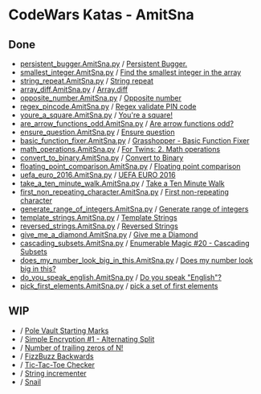 # CodeWars Katas - AmitSna

## Done
- [persistent_bugger.AmitSna.py](https://github.com/JaviCeRodriguez/py-study-group/blob/main/ejercicios/CodeWars/AmitSna/persistent_bugger.AmitSna.py) / [Persistent Bugger.](https://www.codewars.com/kata/55bf01e5a717a0d57e0000ec)
- [smallest_integer.AmitSna.py](https://github.com/JaviCeRodriguez/py-study-group/blob/main/ejercicios/CodeWars/AmitSna/smallest_integer.AmitSna.py) / [Find the smallest integer in the array](https://www.codewars.com/kata/55a2d7ebe362935a210000b2)
- [string_repeat.AmitSna.py](https://github.com/JaviCeRodriguez/py-study-group/blob/main/ejercicios/CodeWars/AmitSna/string_repeat.AmitSna.py) / [String repeat](https://www.codewars.com/kata/57a0e5c372292dd76d000d7e)
- [array_diff.AmitSna.py](https://github.com/JaviCeRodriguez/py-study-group/blob/main/ejercicios/CodeWars/AmitSna/array_diff.AmitSna.py) / [Array.diff](https://www.codewars.com/kata/523f5d21c841566fde000009)
- [opposite_number.AmitSna.py](https://github.com/JaviCeRodriguez/py-study-group/blob/main/ejercicios/CodeWars/AmitSna/opposite_number.AmitSna.py) / [Opposite number](https://www.codewars.com/kata/56dec885c54a926dcd001095)
- [regex_pincode.AmitSna.py](https://github.com/JaviCeRodriguez/py-study-group/blob/main/ejercicios/CodeWars/AmitSna/regex_pincode.AmitSna.py) / [Regex validate PIN code](https://www.codewars.com/kata/55f8a9c06c018a0d6e000132)
- [youre_a_square.AmitSna.py](https://github.com/JaviCeRodriguez/py-study-group/blob/main/ejercicios/CodeWars/AmitSna/youre_a_square.AmitSna.py) / [You're a square!](https://www.codewars.com/kata/54c27a33fb7da0db0100040e)
- [are_arrow_functions_odd.AmitSna.py](https://github.com/JaviCeRodriguez/py-study-group/blob/main/ejercicios/CodeWars/AmitSna/are_arrow_functions_odd.AmitSna.py) / [Are arrow functions odd?](https://www.codewars.com/kata/559f80b87fa8512e3e0000f5)
- [ensure_question.AmitSna.py](https://github.com/JaviCeRodriguez/py-study-group/blob/main/ejercicios/CodeWars/AmitSna/ensure_question.AmitSna.py) / [Ensure question](https://www.codewars.com/kata/5866fc43395d9138a7000006)
- [basic_function_fixer.AmitSna.py](https://github.com/JaviCeRodriguez/py-study-group/blob/main/ejercicios/CodeWars/AmitSna/basic_function_fixer.AmitSna.py) / [Grasshopper - Basic Function Fixer](https://www.codewars.com/kata/56200d610758762fb0000002)
- [math_operations.AmitSna.py](https://github.com/JaviCeRodriguez/py-study-group/blob/main/ejercicios/CodeWars/AmitSna/math_operations.AmitSna.py) / [For Twins: 2. Math operations](https://www.codewars.com/kata/59c287b16bddd291c700009a)
- [convert_to_binary.AmitSna.py](https://github.com/JaviCeRodriguez/py-study-group/blob/main/ejercicios/CodeWars/AmitSna/convert_to_binary.AmitSna.py) / [Convert to Binary](https://www.codewars.com/kata/59fca81a5712f9fa4700159a)
- [floating_point_comparison.AmitSna.py](https://github.com/JaviCeRodriguez/py-study-group/blob/main/ejercicios/CodeWars/AmitSna/floating_point_comparison.AmitSna.py) / [Floating point comparison](https://www.codewars.com/kata/5f9f43328a6bff002fa29eb8)
- [uefa_euro_2016.AmitSna.py](https://github.com/JaviCeRodriguez/py-study-group/blob/main/ejercicios/CodeWars/AmitSna/uefa_euro_2016.AmitSna.py) / [UEFA EURO 2016](https://www.codewars.com/kata/57613fb1033d766171000d60)
- [take_a_ten_minute_walk.AmitSna.py](https://github.com/JaviCeRodriguez/py-study-group/blob/main/ejercicios/CodeWars/AmitSna/take_a_ten_minute_walk.AmitSna.py) / [Take a Ten Minute Walk](https://www.codewars.com/kata/54da539698b8a2ad76000228)
- [first_non_repeating_character.AmitSna.py](https://github.com/JaviCeRodriguez/py-study-group/blob/main/ejercicios/CodeWars/AmitSna/first_non_repeating_character.AmitSna.py) / [First non-repeating character](https://www.codewars.com/kata/52bc74d4ac05d0945d00054e)
- [generate_range_of_integers.AmitSna.py](https://github.com/JaviCeRodriguez/py-study-group/blob/main/ejercicios/CodeWars/AmitSna/generate_range_of_integers.AmitSna.py) / [Generate range of integers](https://www.codewars.com/kata/55eca815d0d20962e1000106)
- [template_strings.AmitSna.py](https://github.com/JaviCeRodriguez/py-study-group/blob/main/ejercicios/CodeWars/AmitSna/template_strings.AmitSna.py) / [Template Strings](https://www.codewars.com/kata/55a14f75ceda999ced000048)
- [reversed_strings.AmitSna.py](https://github.com/JaviCeRodriguez/py-study-group/blob/main/ejercicios/CodeWars/AmitSna/reversed_strings.AmitSna.py) / [Reversed Strings](https://www.codewars.com/kata/5168bb5dfe9a00b126000018)
- [give_me_a_diamond.AmitSna.py](https://github.com/JaviCeRodriguez/py-study-group/blob/main/ejercicios/CodeWars/AmitSna/give_me_a_diamond.AmitSna.py) / [Give me a Diamond](https://www.codewars.com/kata/5503013e34137eeeaa001648)
- [cascading_subsets.AmitSna.py](https://github.com/JaviCeRodriguez/py-study-group/blob/main/ejercicios/CodeWars/AmitSna/cascading_subsets.AmitSna.py) / [Enumerable Magic #20 - Cascading Subsets](https://www.codewars.com/kata/545af3d185166a3dec001190)
- [does_my_number_look_big_in_this.AmitSna.py](https://github.com/JaviCeRodriguez/py-study-group/blob/main/ejercicios/CodeWars/AmitSna/does_my_number_look_big_in_this.AmitSna.py) / [Does my number look big in this?](https://www.codewars.com/kata/5287e858c6b5a9678200083c)
- [do_you_speak_english.AmitSna.py](https://github.com/JaviCeRodriguez/py-study-group/blob/main/ejercicios/CodeWars/AmitSna/do_you_speak_english.AmitSna.py) / [Do you speak "English"?](https://www.codewars.com/kata/58dbdccee5ee8fa2f9000058)
- [pick_first_elements.AmitSna.py](https://github.com/JaviCeRodriguez/py-study-group/blob/main/ejercicios/CodeWars/AmitSna/pick_first_elements.AmitSna.py) / [pick a set of first elements](https://www.codewars.com/kata/572b77262bedd351e9000076)

## WIP
- / [Pole Vault Starting Marks](https://www.codewars.com/kata/5786f8404c4709148f0006bf)
- / [Simple Encryption #1 - Alternating Split](https://www.codewars.com/kata/57814d79a56c88e3e0000786)
- / [Number of trailing zeros of N!](https://www.codewars.com/kata/52f787eb172a8b4ae1000a34)
- / [FizzBuzz Backwards](https://www.codewars.com/kata/59ad13d5589d2a1d84000020)
- / [Tic-Tac-Toe Checker](https://www.codewars.com/kata/525caa5c1bf619d28c000335)
- / [String incrementer](https://www.codewars.com/kata/54a91a4883a7de5d7800009c)
- / [Snail](https://www.codewars.com/kata/521c2db8ddc89b9b7a0000c1)
